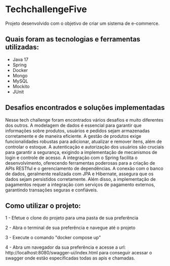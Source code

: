 # TechchallengeFive

Projeto desenvolvido com o objetivo de criar um sistema de e-commerce.

## Quais foram as tecnologias e ferramentas utilizadas:
  - Java 17
  - Spring
  - Docker
  - Mongo
  - MySQL
  - Mockito
  - JUnit

## Desafios encontrados e soluções implementadas
Nesse tech challenge foram encontrados vários desafios e muito diferentes dos outros. A modelagem de dados é essencial para garantir que informações sobre produtos, usuários e pedidos sejam armazenadas corretamente e de maneira eficiente. A gestão de produtos exige funcionalidades robustas para adicionar, atualizar e remover itens, além de controlar o estoque. A autenticação e autorização dos usuários são cruciais para garantir a segurança, exigindo a implementação de mecanismos de login e controle de acesso. A integração com o Spring facilita o desenvolvimento, oferecendo ferramentas poderosas para a criação de APIs RESTful e o gerenciamento de dependências. A conexão com o banco de dados, geralmente realizada com JPA e Hibernate, assegura que os dados sejam persistidos corretamente. Além disso, a implementação de pagamentos requer a integração com serviços de pagamento externos, garantindo transações seguras e confiáveis.

## Como utilizar o projeto:
1 - Efetue o clone do projeto para uma pasta de sua preferência

2 - Abra o terminal de sua preferência e navegue até o projeto

3 - Execute o comando "docker compose up"

4 - Abra um navegador da sua preferência e acesse a url: http://localhost:8080/swagger-ui/index.html para conseguir acessar o swagger onde estão especificadas todas as apis e chamadas.
